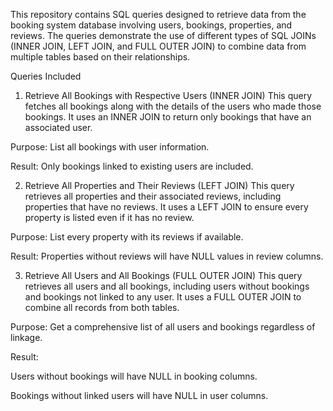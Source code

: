 This repository contains SQL queries designed to retrieve data from the booking system database involving users, bookings, properties, and reviews. The queries demonstrate the use of different types of SQL JOINs (INNER JOIN, LEFT JOIN, and FULL OUTER JOIN) to combine data from multiple tables based on their relationships.

Queries Included

1. Retrieve All Bookings with Respective Users (INNER JOIN)
This query fetches all bookings along with the details of the users who made those bookings. It uses an INNER JOIN to return only bookings that have an associated user.

Purpose: List all bookings with user information.

Result: Only bookings linked to existing users are included.

2. Retrieve All Properties and Their Reviews (LEFT JOIN)
This query retrieves all properties and their associated reviews, including properties that have no reviews. It uses a LEFT JOIN to ensure every property is listed even if it has no review.

Purpose: List every property with its reviews if available.

Result: Properties without reviews will have NULL values in review columns.

3. Retrieve All Users and All Bookings (FULL OUTER JOIN)
This query retrieves all users and all bookings, including users without bookings and bookings not linked to any user. It uses a FULL OUTER JOIN to combine all records from both tables.

Purpose: Get a comprehensive list of all users and bookings regardless of linkage.

Result:

Users without bookings will have NULL in booking columns.

Bookings without linked users will have NULL in user columns.
